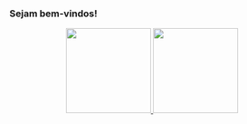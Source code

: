 ### Sejam bem-vindos!

<div align="center">
  <a href="https://github.com/LuceliaAR">
  <img height="150em" src="https://github-readme-stats.vercel.app/api?username=LuceliaAR&show_icons=true&theme=dracula&include_all_commits=true&count_private=true"/>
  <img height="150em" src="https://github-readme-stats.vercel.app/api/top-langs/?username=LuceliaAR&layout=compact&langs_count=7&theme=dracula"/>
</div>
